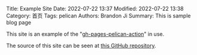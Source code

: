 Title: Example Site
Date: 2022-07-22 13:37
Modified: 2022-07-22 13:38
Category: 首页
Tags: pelican
Authors: Brandon Ji
Summary: This is sample blog page

This site is an example of the "[gh-pages-pelican-action][action]" in use.

The source of this site can be seen at [this GitHub repository][repo].

[action]: https://github.com/marketplace/actions/pelican-for-github-pages
[repo]: https://github.com/nelsonjchen/pelican-action-demo

